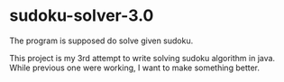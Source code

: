 # sudoku-solver-3.0

The program is supposed do solve given sudoku.

This project is my 3rd attempt to write solving sudoku algorithm in java. While previous one were working, I want to make something better.